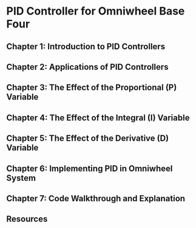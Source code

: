 # PID Controller for Omniwheel Base Four
## Chapter 1: Introduction to PID Controllers
## Chapter 2: Applications of PID Controllers
## Chapter 3: The Effect of the Proportional (P) Variable
## Chapter 4: The Effect of the Integral (I) Variable
## Chapter 5: The Effect of the Derivative (D) Variable
## Chapter 6: Implementing PID in Omniwheel System
## Chapter 7: Code Walkthrough and Explanation
## Resources
